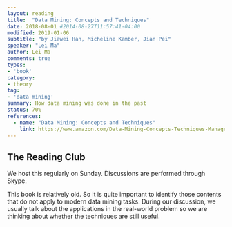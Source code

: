 ```yaml
---
layout: reading
title:  "Data Mining: Concepts and Techniques"
date: 2018-08-01 #2014-08-27T11:57:41-04:00
modified: 2019-01-06
subtitle: "by Jiawei Han, Micheline Kamber, Jian Pei"
speaker: "Lei Ma"
author: Lei Ma
comments: true
types: 
- 'book'
category:
- theory
tag:
- 'data mining'
summary: How data mining was done in the past
status: 70%
references:
  - name: "Data Mining: Concepts and Techniques"
    link: https://www.amazon.com/Data-Mining-Concepts-Techniques-Management/dp/0123814790
---
```


## The Reading Club

We host this regularly on Sunday. Discussions are performed through Skype.

<div class="notes--error" markdown="1">
This book is relatively old. So it is quite important to identify those contents that do not apply to modern data mining tasks. During our discussion, we usually talk about the applications in the real-world problem so we are thinking about whether the techniques are still useful.
</div>


